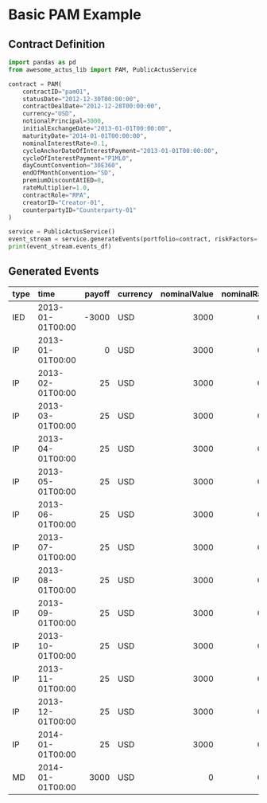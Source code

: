 # Basic PAM Example

## Contract Definition
```python
import pandas as pd
from awesome_actus_lib import PAM, PublicActusService

contract = PAM(
    contractID="pam01",
    statusDate="2012-12-30T00:00:00",
    contractDealDate="2012-12-28T00:00:00",
    currency="USD",
    notionalPrincipal=3000,
    initialExchangeDate="2013-01-01T00:00:00",
    maturityDate="2014-01-01T00:00:00",
    nominalInterestRate=0.1,
    cycleAnchorDateOfInterestPayment="2013-01-01T00:00:00",
    cycleOfInterestPayment="P1ML0",
    dayCountConvention="30E360",
    endOfMonthConvention="SD",
    premiumDiscountAtIED=0,
    rateMultiplier=1.0,
    contractRole="RPA",
    creatorID="Creator-01",
    counterpartyID="Counterparty-01"
)

service = PublicActusService()
event_stream = service.generateEvents(portfolio=contract, riskFactors=[])
print(event_stream.events_df)

```

## Generated Events
| type   | time             |   payoff | currency   |   nominalValue |   nominalRate |   nominalAccrued | contractId   |
|:-------|:-----------------|---------:|:-----------|---------------:|--------------:|-----------------:|:-------------|
| IED    | 2013-01-01T00:00 |    -3000 | USD        |           3000 |           0.1 |                0 | pam01        |
| IP     | 2013-01-01T00:00 |        0 | USD        |           3000 |           0.1 |                0 | pam01        |
| IP     | 2013-02-01T00:00 |       25 | USD        |           3000 |           0.1 |                0 | pam01        |
| IP     | 2013-03-01T00:00 |       25 | USD        |           3000 |           0.1 |                0 | pam01        |
| IP     | 2013-04-01T00:00 |       25 | USD        |           3000 |           0.1 |                0 | pam01        |
| IP     | 2013-05-01T00:00 |       25 | USD        |           3000 |           0.1 |                0 | pam01        |
| IP     | 2013-06-01T00:00 |       25 | USD        |           3000 |           0.1 |                0 | pam01        |
| IP     | 2013-07-01T00:00 |       25 | USD        |           3000 |           0.1 |                0 | pam01        |
| IP     | 2013-08-01T00:00 |       25 | USD        |           3000 |           0.1 |                0 | pam01        |
| IP     | 2013-09-01T00:00 |       25 | USD        |           3000 |           0.1 |                0 | pam01        |
| IP     | 2013-10-01T00:00 |       25 | USD        |           3000 |           0.1 |                0 | pam01        |
| IP     | 2013-11-01T00:00 |       25 | USD        |           3000 |           0.1 |                0 | pam01        |
| IP     | 2013-12-01T00:00 |       25 | USD        |           3000 |           0.1 |                0 | pam01        |
| IP     | 2014-01-01T00:00 |       25 | USD        |           3000 |           0.1 |                0 | pam01        |
| MD     | 2014-01-01T00:00 |     3000 | USD        |              0 |           0.1 |                0 | pam01        |
